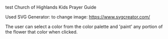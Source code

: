 
test Church of Highlands Kids Prayer Guide

Used SVG Generator: to change image:  https://www.svgcreator.com/


The user can select a color from the color palette and 'paint' any portion of the flower that color when clicked.

